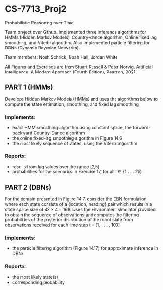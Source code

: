 # CS-7713_Proj2
Probabilistic Reasoning over Time

Team project over Github. Implemented three inference algorithms for HMMs (Hidden Markov Models): Country-dance algorithm, Online fixed lag smoothing, and Viterbi algorithm. Also Implemented particle filtering for DBNs (Dynamic Bayesian Networks). 

Team members: Noah Schrick, Noah Hall, Jordan White

All Figures and Exercises are from Stuart Russell & Peter Norvig, Artificial Intelligence: A Modern Approach (Fourth Edition), Pearson, 2021.

## PART 1 (HMMs)

Develops Hidden Markov Models (HMMs) and uses the algorithms below to compute the state estimation, smoothing, and fixed lag smoothing

### Implements:
  - exact HMM smoothing algorithm using constant space, the forward-backward Country-Dance algorithm
  - the online fixed-lag smoothing algorithm in Figure 14.6
  - the most likely sequence of states, using the Viterbi algorithm

### Reports:
  -  results from lag values over the range [2,5]
  -  probabilities for the scenarios in Exercise 17, for all t ∈ {1 . . . 25}
  

## PART 2 (DBNs)

For the domain presented in Figure 14.7, consider the DBN formulation where each state consists of a {location, heading} pair which results in a state space size of 42 × 4 = 168. Uses the environment simulator provided to obtain the sequence of observations and computes the filtering probabilities of the posterior distribution of the robot state from observations received for each time step t = [1, . . . , 100]

### Implements:
  - the particle filtering algorithm (Figure 14.17) for approximate inference in DBNs

### Reports:
  - the most likely state(s)
  - corresponding probability
